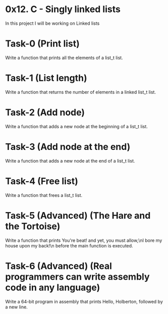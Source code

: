 # 0x12. C - Singly linked lists
In this project I will be working on Linked lists

# Task-0 (Print list)
Write a function that prints all the elements of a list_t list.

# Task-1 (List length)
Write a function that returns the number of elements in a linked list_t list.

# Task-2 (Add node)
Write a function that adds a new node at the beginning of a list_t list.

# Task-3 (Add node at the end)
Write a function that adds a new node at the end of a list_t list.

# Task-4 (Free list)
Write a function that frees a list_t list.

# Task-5 (Advanced) (The Hare and the Tortoise)
Write a function that prints You're beat! and yet, you must allow,\nI bore my house upon my back!\n before the main function is executed.

# Task-6 (Advanced) (Real programmers can write assembly code in any language)
Write a 64-bit program in assembly that prints Hello, Holberton, followed by a new line.
